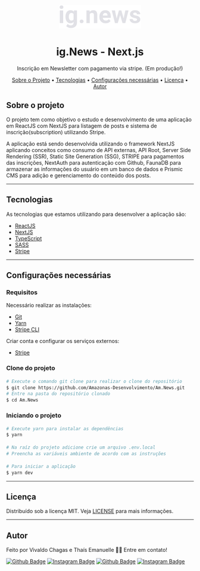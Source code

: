 <h1 align="center">
  <img alt="Logo" src="./public/images/logo.svg" alt="ig.News">
</h1>

<h1 align="center">
    ig.News - Next.js
</h1>
<p align="center">Inscrição em Newsletter com pagamento via stripe. (Em produção!)</p>

<p align="center">
 <a href="#sobre-o-projeto">Sobre o Projeto</a> •
 <a href="#tecnologias">Tecnologias</a> •
 <a href="#configurações-necessárias">Configurações necessárias</a> •
 <a href="#licença">Licença</a> •
 <a href="#autor">Autor</a>
</p>

## Sobre o projeto

O projeto tem como objetivo o estudo e desenvolvimento de uma aplicação em ReactJS com NextJS para listagem de posts e sistema de inscrição(subscription) utilizando Stripe.

A aplicação está sendo desenvolvida utilizando o framework NextJS aplicando conceitos como consumo de API externas, API Root, Server Side Rendering (SSR), Static Site Generation (SSG), STRIPE para pagamentos das inscrições, NextAuth para autenticação com Github, FaunaDB para armazenar as informações do usuário em um banco de dados e Prismic CMS para adição e gerenciamento do conteúdo dos posts.

---

## Tecnologias

As tecnologias que estamos utilizando para desenvolver a aplicação são:

- [ReactJS](https://reactjs.org/)
- [NextJS](https://nextjs.org/)
- [TypeScript](https://www.typescriptlang.org/)
- [SASS](https://sass-lang.com/)
- [Stripe](https://stripe.com/)

---

## Configurações necessárias

### **Requisitos**

Necessário realizar as instalações:

- [Git](https://git-scm.com/)
- [Yarn](https://classic.yarnpkg.com)
- [Stripe CLI](https://stripe.com/docs/stripe-cli)

Criar conta e configurar os serviços externos:

- [Stripe](https://stripe.com/)

### **Clone do projeto**

```bash
# Execute o comando git clone para realizar o clone do repositório
$ git clone https://github.com/Amazonas-Desenvolvimento/Am.News.git
# Entre na pasta do repositório clonado
$ cd Am.News
```

### **Iniciando o projeto**

```bash
# Execute yarn para instalar as dependências
$ yarn

# Na raíz do projeto adicione crie um arquivo .env.local
# Preencha as variáveis ambiente de acordo com as instruções

# Para iniciar a aplicação
$ yarn dev

```

---

## Licença

Distribuído sob a licença MIT. Veja [LICENSE](LICENSE) para mais informações.

---

## Autor

Feito por Vivaldo Chagas e Thaís Emanuelle 👋🏽 Entre em contato!

[![Github Badge](https://img.shields.io/badge/-Vivaldo-black?style=flat-square&logo=Github&logoColor=white&link=https://github.com/Nosferatuvjr)](https://www.github.com/Nosferatuvjr)
[![Instagram Badge](https://img.shields.io/badge/-Vivaldo-violet?style=flat-square&logo=Instagram&logoColor=white&link=https://www.instagram.com/1997vjr/)](https://www.instagram.com/1997vjr/)
[![Github Badge](https://img.shields.io/badge/-Thaís-black?style=flat-square&logo=Github&logoColor=white&link=https://github.com/merigwin)](https://www.github.com/merigwin)
[![Instagram Badge](https://img.shields.io/badge/-Vivaldo-violet?style=flat-square&logo=Instagram&logoColor=white&link=https://www.instagram.com/merigwin/)](https://www.instagram.com/merigwin/)
